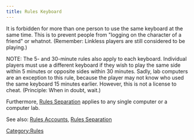```yaml
---
title: Rules Keyboard
---
```


It is forbidden for more than one person to use the same keyboard at the
same time. This is to prevent people from "logging on the character of a
friend" or whatnot. (Remember: Linkless players are still considered to
be playing.)

NOTE: The 5- and 30-minute rules also apply to each keyboard. Individual
players must use a different keyboard if they wish to play the same side
within 5 minutes or opposite sides within 30 minutes. Sadly, lab
computers are an exception to this rule, because the player may not know
who used the same keyboard 15 minutes earlier. However, this is not a
license to cheat. (Principle: When in doubt, wait.)

Furthermore, [Rules Separation](Rules_Separation "wikilink") applies to
any single computer or a computer lab.

See also: [Rules Accounts](Rules_Accounts "wikilink"), [Rules
Separation](Rules_Separation "wikilink")

[Category:Rules](Category:Rules "wikilink")